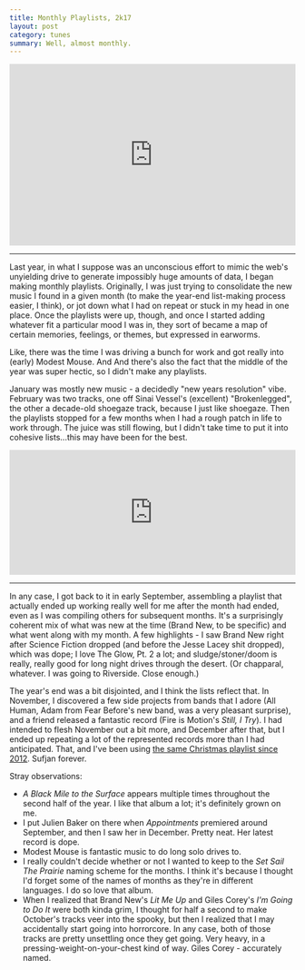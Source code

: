 ```yaml
---
title: Monthly Playlists, 2k17
layout: post
category: tunes
summary: Well, almost monthly.
---
```


<iframe src="https://open.spotify.com/embed/user/attachedmeans/playlist/3biVFerz1T2Bwe53yMXra9" width="100%" height="320" frameborder="0" allowtransparency="true"></iframe>

---

Last year, in what I suppose was an unconscious effort to mimic the web's unyielding drive to generate impossibly huge amounts of data, I began making monthly playlists. Originally, I was just trying to consolidate the new music I found in a given month (to make the year-end list-making process easier, I think), or jot down what I had on repeat or stuck in my head in one place. Once the playlists were up, though, and once I started adding whatever fit a particular mood I was in, they sort of became a map of certain memories, feelings, or themes, but expressed in earworms.

Like, there was the time I was driving a bunch for work and got really into (early) Modest Mouse. And And there's also the fact that the middle of the year was super hectic, so I didn't make any playlists.

January was mostly new music - a decidedly "new years resolution" vibe. February was two tracks, one off Sinai Vessel's (excellent) "Brokenlegged", the other a decade-old shoegaze track, because I just like shoegaze. Then the playlists stopped for a few months when I had a rough patch in life to work through. The juice was still flowing, but I didn't take time to put it into cohesive lists...this may have been for the best.

<iframe src="https://open.spotify.com/embed/user/attachedmeans/playlist/2EFuLZnWiGG3QlYZ8iONmS" width="100%" height="220" frameborder="0" allowtransparency="true" allow="encrypted-media"></iframe>

---

In any case, I got back to it in early September, assembling a playlist that actually ended up working really well for me after the month had ended, even as I was compiling others for subsequent months. It's a surprisingly coherent mix of what was new at the time (Brand New, to be specific) and what went along with my month. A few highlights - I saw Brand New right after Science Fiction dropped (and before the Jesse Lacey shit dropped), which was dope; I love The Glow, Pt. 2 a lot; and sludge/stoner/doom is really, really good for long night drives through the desert. (Or chapparal, whatever. I was going to Riverside. Close enough.)

The year's end was a bit disjointed, and I think the lists reflect that. In November, I discovered a few side projects from bands that I adore (All Human, Adam from Fear Before's new band, was a very pleasant surprise), and a friend released a fantastic record (Fire is Motion's _Still, I Try_). I had intended to flesh November out a bit more, and December after that, but I ended up repeating a lot of the represented records more than I had anticipated. That, and I've been using [the same Christmas playlist since 2012][xmas]. Sufjan forever.

Stray observations:

- _A Black Mile to the Surface_ appears multiple times throughout the second half of the year. I like that album a lot; it's definitely grown on me.
- I put Julien Baker on there when _Appointments_ premiered around September, and then I saw her in December. Pretty neat. Her latest record is dope.
- Modest Mouse is fantastic music to do long solo drives to.
- I really couldn't decide whether or not I wanted to keep to the _Set Sail The Prairie_ naming scheme for the months. I think it's because I thought I'd forget some of the names of months as they're in different languages. I do so love that album.
- When I realized that Brand New's _Lit Me Up_ and Giles Corey's _I'm Going to Do It_ were both kinda grim, I thought for half a second to make October's tracks veer into the spooky, but then I realized that I may accidentally start going into horrorcore. In any case, both of those tracks are pretty unsettling once they get going. Very heavy, in a pressing-weight-on-your-chest kind of way. Giles Corey - accurately named.

[xmas]: https://open.spotify.com/user/attachedmeans/playlist/40NM8SiNT1wcQACmOuugen?si=v8gBJGgOQGqAKGysRgtO9Q
